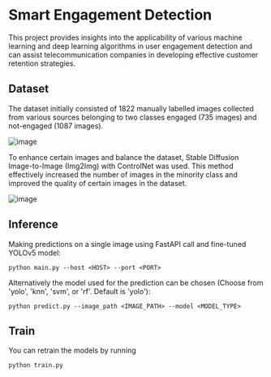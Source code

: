 
# Smart Engagement Detection

This project provides insights into the applicability of various machine learning
and deep learning algorithms in user
engagement detection and can assist
telecommunication companies in
developing effective customer retention
strategies.
## Dataset
The dataset initially consisted of 1822
manually labelled images collected from
various sources belonging to two classes
engaged (735 images) and not-engaged
(1087 images).

![image](https://github.com/user-attachments/assets/0c701709-fc5e-44f3-a282-f003912efccf)

To enhance certain images and balance
the dataset, Stable Diffusion Image-to-Image (Img2Img) with ControlNet was
used. This method effectively increased
the number of images in the minority
class and improved the quality of certain
images in the dataset.

![image](https://github.com/user-attachments/assets/4edff9ac-f640-444e-90fa-49e5852c1281)


## Inference
Making predictions on a single image using FastAPI call and fine-tuned YOLOv5 model:
```
python main.py --host <HOST> --port <PORT>
```
Alternatively the model used for the prediction can be chosen (Choose from 'yolo', 'knn', 'svm', or 'rf'. Default is 'yolo'):
```
python predict.py --image_path <IMAGE_PATH> --model <MODEL_TYPE>
```


## Train

You can retrain the models by running
```
python train.py
```

